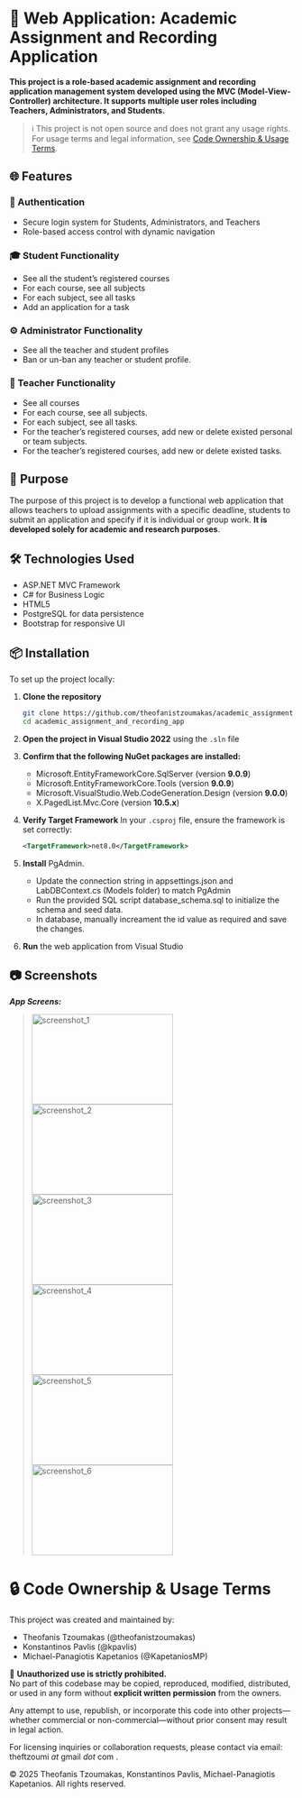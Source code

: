 # 📝 Web Application: Academic Assignment and Recording Application
**This project is a role-based academic assignment and recording application management system developed using the MVC (Model-View-Controller) architecture. It supports multiple user roles including Teachers, Administrators, and Students.**

> ℹ️ This project is not open source and does not grant any usage rights.
> For usage terms and legal information, see [Code Ownership & Usage Terms](#-code-ownership--usage-terms).

## 🌐 Features
### 🔐 Authentication
-	Secure login system for Students, Administrators, and Teachers
-	Role-based access control with dynamic navigation
### 🎓 Student Functionality
-	See all the student’s registered courses
-	For each course, see all subjects
-	For each subject, see all tasks
-	Add an application for a task
### ⚙️ Administrator Functionality
-	See all the teacher and student profiles
-	Ban or un-ban any teacher or student profile.
### 💼 Teacher Functionality
-	See all courses
-	For each course, see all subjects.
-	For each subject, see all tasks.
-	For the teacher’s registered courses, add new or delete existed personal or team subjects.
-	For the teacher’s registered courses, add new or delete existed tasks.

## 🎯 Purpose
The purpose of this project is to develop a functional web application that allows teachers to upload assignments with a specific deadline, students to submit an application and specify if it is individual or group work. **It is developed solely for academic and research purposes**.


## 🛠️ Technologies Used

- ASP.NET MVC Framework
- C# for Business Logic
- HTML5
- PostgreSQL for data persistence
- Bootstrap for responsive UI

## 📦 Installation

To set up the project locally:

1. **Clone the repository**
   ```bash
   git clone https://github.com/theofanistzoumakas/academic_assignment_and_recording_app.git
   cd academic_assignment_and_recording_app
2. **Open the project in Visual Studio 2022** using the `.sln` file
3. **Confirm that the following NuGet packages are installed:**
    - Microsoft.EntityFrameworkCore.SqlServer (version **9.0.9**)
    - Microsoft.EntityFrameworkCore.Tools (version **9.0.9**)
    - Microsoft.VisualStudio.Web.CodeGeneration.Design (version **9.0.0**)
    - X.PagedList.Mvc.Core (version **10.5.x**)
4. **Verify Target Framework**
     In your `.csproj` file, ensure the framework is set correctly:
   
     ```xml
     <TargetFramework>net8.0</TargetFramework>

5. **Install** PgAdmin.
    - Update the connection string in appsettings.json and LabDBContext.cs (Models folder) to match PgAdmin
    - Run the provided SQL script database_schema.sql to initialize the schema and seed data.
    - In database, manually increament the id value as required and save the changes.

7. **Run** the web application from  Visual Studio


## 📷 Screenshots

**_App Screens:_**  
> <img width="250" height="160" alt="screenshot_1" src="assets/log_in_screenshot.png" />
> <img width="250" height="160" alt="screenshot_2" src="assets/teacher_subject_screenshot.png" />
> <img width="250" height="160" alt="screenshot_3" src="assets/create_subject_screenshot.png" />
> <img width="250" height="160" alt="screenshot_4" src="assets/create_task_screenshot.png" />
> <img width="250" height="160" alt="screenshot_5" src="assets/student_task_screenshot.png" />
> <img width="250" height="160" alt="screenshot_6" src="assets/student_task_screenshot_2.png" />


# 🔒 Code Ownership & Usage Terms

This project was created and maintained by:

- Theofanis Tzoumakas (@theofanistzoumakas)
- Konstantinos Pavlis (@kpavlis)
- Michael-Panagiotis Kapetanios (@KapetaniosMP)

🚫 **Unauthorized use is strictly prohibited.**  
No part of this codebase may be copied, reproduced, modified, distributed, or used in any form without **explicit written permission** from the owners.

Any attempt to use, republish, or incorporate this code into other projects—whether commercial or non-commercial—without prior consent may result in legal action.

For licensing inquiries or collaboration requests, please contact via email: theftzoumi _at_ gmail _dot_ com .

© 2025 Theofanis Tzoumakas, Konstantinos Pavlis, Michael-Panagiotis Kapetanios. All rights reserved.
